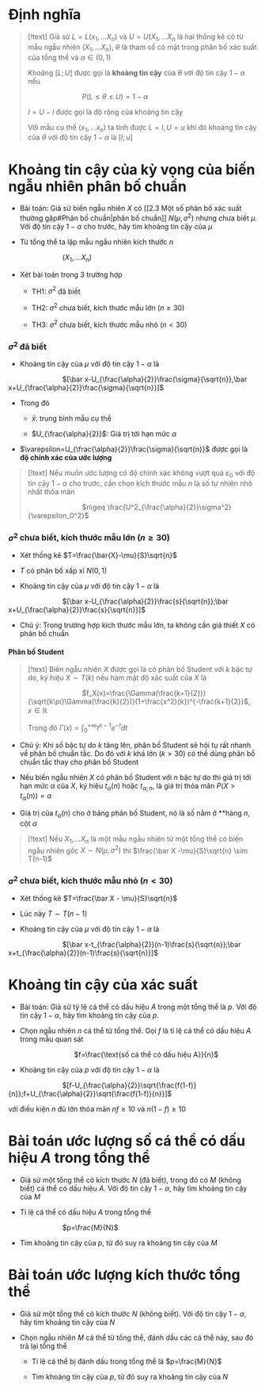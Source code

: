 
# Định nghĩa

>[!text]
>Giả sử $L=L(x_1,...X_n)$ và $U=U(X_1,...X_n$ là hai thống kê có từ mẫu ngẫu nhiên $(X_1,...X_n)$, $\theta$ là tham số có mặt trong phân bố xác suất của tổng thể và $\alpha \in (0,1)$ 
>
>Khoảng $[L;U]$ được gọi là **khoảng tin cậy** của $\theta$ với độ tin cậy $1-\alpha$ nếu
>
>$\hspace{3cm}$$P(L\leq \theta \leq U)=1-\alpha$
>
>$I=U-l$ được gọi là độ rộng của khoảng tin cậy
>
>Với mẫu cụ thể $(x_1,...x_n)$ ta tính được $L=l, U=u$ khi đó khoảng tin cậy của $\theta$ với độ tin cậy $1-\alpha$ là $[l;u]$

# Khoảng tin cậy của kỳ vọng của biến ngẫu nhiên phân bố chuẩn

- Bài toán: Giả sử biến ngẫu nhiên $X$ có [[2.3 Một số phân bố xác suất thường gặp#Phân bố chuẩn|phân bố chuẩn]] $N(\mu,\sigma^2)$ nhưng chưa biết $\mu$. Với độ tin cậy $1-\alpha$ cho trước, hãy tìm khoảng tin cậy của $\mu$

- Từ tổng thể ta lập mẫu ngẫu nhiên kích thước $n$

$\hspace{3cm}$$(X_1,...X_n)$

- Xét bài toán trong 3 trường hợp
	- TH1: $\sigma^2$ đã biết

	- TH2: $\sigma^2$ chưa biết, kích thước mẫu lớn $(n\geq 30)$

	- TH3: $\sigma^2$ chưa biết, kích thước mẫu nhỏ $(n<30)$

### $\sigma^2$ đã biết

- Khoảng tin cậy của $\mu$ với độ tin cậy $1-\alpha$ là

$\hspace{3cm}$$[\bar x-U_{\frac{\alpha}{2}}\frac{\sigma}{\sqrt{n}},\bar x+U_{\frac{\alpha}{2}}\frac{\sigma}{\sqrt{n}}]$

- Trong đó 
	- $\bar x$: trung bình mẫu cụ thể

	- $U_{\frac{\alpha}{2}}$: Giá trị tới hạn mức $\alpha$  

- $\varepsilon=U_{\frac{\alpha}{2}}\frac{\sigma}{\sqrt{n}}$ được gọi là **độ chính xác của ước lượng**

>[!text]
>Nếu muốn ước lượng có độ chính xác không vượt quá $\varepsilon_0$ với độ tin cậy $1 − \alpha$ cho trước, cần chọn kích thước mẫu $n$ là số tự nhiên nhỏ nhất thỏa mãn
>
>$\hspace{3cm}$$n\geq \frac{U^2_{\frac{\alpha}{2}}\sigma^2}{\varepsilon_0^2}$


### $\sigma^2$ chưa biết, kích thước mẫu lớn $(n\geq 30)$

- Xét thống kê $T=\frac{\bar{X}-\mu}{S}\sqrt{n}$ 
- $T$ có phân bố xấp xỉ $N(0,1)$

- Khoảng tin cậy của $\mu$ với độ tin cậy $1-\alpha$ là

$\hspace{3cm}$$[\bar x-U_{\frac{\alpha}{2}}\frac{s}{\sqrt{n}};\bar x+U_{\frac{\alpha}{2}}\frac{s}{\sqrt{n}}]$

- Chú ý: Trong trường hợp kích thước mẫu lớn, ta không cần giả thiết $X$ có phân bố chuẩn

#### Phân bố Student

>[!text]
>Biến ngẫu nhiên $X$ được gọi là có phân bố Student với $k$ bậc tự do, ký hiệu $X\sim T(k)$ nếu hàm mật độ xác suất của $X$ là
>
>$\hspace{3cm}$$f_X(x)=\frac{\Gamma(\frac{k+1}{2})}{\sqrt{k\pi}\Gamma(\frac{k}{2})}(1+\frac{x^2}{k})^{-\frac{k+1}{2}}$, $x\in \mathbb R$
>
>Trong đó $\Gamma(x)=\displaystyle{\int_0^{+\infty}t^{x-1}e^{-t}dt}$ 

- Chú ý: Khi số bậc tự do $k$ tăng lên, phân bố Student sẽ hội tụ rất nhanh về phân bố chuẩn tắc. Do đó với $k$ khá lớn $(k > 30)$ có thể dùng phân bố chuẩn tắc thay cho phân bố Student

- Nếu biến ngẫu nhiên $X$ có phân bố Student với $n$ bậc tự do thì giá trị tới hạn mức $\alpha$ của $X$, ký hiệu $t_{\alpha}(n)$ hoặc $t_{\alpha;n}$, là giá trị thỏa mãn $P(X > t_{\alpha}(n)) = \alpha$

- Giá trị của $t_\alpha(n)$ cho ở bảng phân bố Student, nó là số nằm ở **hàng $n$, cột $\alpha$ 

>[!text]
>Nếu $X_1,...X_n$ là một mẫu ngẫu nhiên từ một tổng thể có biến ngẫu nhiên gốc $X\sim N(\mu, \sigma^2)$ thì $\frac{\bar X -\mu}{S}\sqrt{n} \sim T(n-1)$ 


### $\sigma^2$ chưa biết, kích thước mẫu nhỏ $(n<30)$

- Xét thống kê $T=\frac{\bar X - \mu}{S}\sqrt{n}$
- Lúc này $T\sim T(n-1)$

- Khoảng tin cậy của $\mu$ với độ tin cậy $1-\alpha$ là 

$\hspace{3cm}$$[\bar x-t_{\frac{\alpha}{2}}(n-1)\frac{s}{\sqrt{n}};\bar x+t_{\frac{\alpha}{2}}(n-1)\frac{s}{\sqrt{n}}]$

# Khoảng tin cậy của xác suất

- Bài toán: Giả sử tỷ lệ cá thể có dấu hiệu $A$ trong một tổng thể là $p$. Với độ tin cậy $1 − \alpha$, hãy tìm khoảng tin cậy của $p$.

- Chọn ngẫu nhiên $n$ cá thể từ tổng thể. Gọi $f$ là tỉ lệ cá thể có dấu hiệu $A$ trong mẫu quan sát
  
  $\hspace{3cm}$$f=\frac{\text{số cá thể có dấu hiệu A}}{n}$

- Khoảng tin cậy của $p$ với độ tin cậy $1-\alpha$ là

$\hspace{3cm}$$[f-U_{\frac{\alpha}{2}}\sqrt{\frac{f(1-f)}{n}};f+U_{\frac{\alpha}{2}}\sqrt{\frac{f(1-f)}{n}}]$

với điều kiện $n$ đủ lớn thỏa mãn $nf \geq 10$ và $n(1-f)\geq 10$

# Bài toán ước lượng số cá thể có dấu hiệu $A$ trong tổng thể

- Giả sử một tổng thể có kích thước $N$ (đã biết), trong đó có $M$ (không biết) cá thể có dấu hiệu $A$. Với độ tin cậy $1-\alpha$, hãy tìm khoảng tin cậy của $M$

- Tỉ lệ cá thể có dấu hiệu $A$ trong tổng thể

$\hspace{3cm}$$p=\frac{M}{N}$

- Tìm khoảng tin cậy của $p$, từ đó suy ra khoảng tin cậy của $M$

# Bài toán ước lượng kích thước tổng thể

- Giả sử một tổng thể có kích thước $N$ (không biết). Với độ tin cậy $1-\alpha$, hãy tìm khoảng tin cậy của $N$

- Chọn ngẫu nhiên $M$ cá thể từ tổng thể, đánh dấu các cá thể này, sau đó trả lại tổng thể

	- Tỉ lệ cá thể bị đánh dấu trong tổng thể là $p=\frac{M}{N}$

	- Tìm khoảng tin cậy của $p$, từ đó suy ra khoảng tin cậy của $N$
